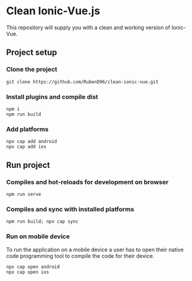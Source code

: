 # Clean Ionic-Vue.js
This repository will supply you with a clean and working version of Ionic-Vue.

## Project setup
### Clone the project
```
git clone https://github.com/RubenD96/clean-ionic-vue.git
```
### Install plugins and compile dist
```
npm i
npm run build
```
### Add platforms
```
npx cap add android
npx cap add ios
```

## Run project
### Compiles and hot-reloads for development on browser
```
npm run serve
```

### Compiles and sync with installed platforms
```
npm run build; npx cap sync
```

### Run on mobile device
To run the application on a mobile device a user has to open their native code programming tool to compile the code for their device.
```
npx cap open android
npx cap open ios
```
